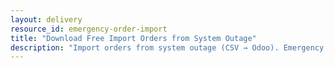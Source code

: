 ```yaml
---
layout: delivery
resource_id: emergency-order-import
title: "Download Free Import Orders from System Outage"
description: "Import orders from system outage (CSV → Odoo). Emergency data recovery for order processing disruptions."
---
```

